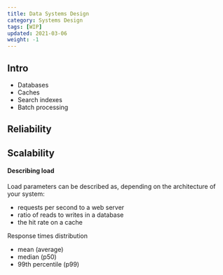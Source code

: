 ```yaml
---
title: Data Systems Design
category: Systems Design
tags: [WIP]
updated: 2021-03-06
weight: -1
---
```


Intro
-----

- Databases
- Caches
- Search indexes
- Batch processing

Reliability
-------------------------------------

Scalability
-------------------------------------

#### Describing load

Load parameters can be described as, depending on the architecture of your system:

- requests per second to a web server
- ratio of reads to writes in a database
- the hit rate on a cache

Response times distribution

- mean (average)
- median (p50)
- 99th percentile (p99)
